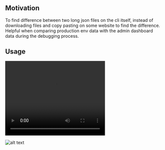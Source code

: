 ## Motivation

To find difference between two long json files on the cli itself, instead of downloading files and copy pasting on some website to find the difference. Helpful when comparing production env data with the admin dashboard data during the debugging process.

## Usage

<video width="320" height="240" controls>
    <source src="visuals/jdif_cli.mp4" type="video/mp4">
</video>


![alt text](visuals/jdif_cli.png)
